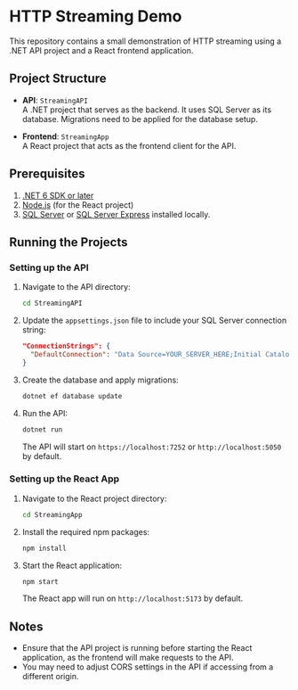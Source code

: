 # HTTP Streaming Demo

This repository contains a small demonstration of HTTP streaming using a .NET API project and a React frontend application.

## Project Structure

- **API**: `StreamingAPI`  
  A .NET project that serves as the backend. It uses SQL Server as its database. Migrations need to be applied for the database setup.
  
- **Frontend**: `StreamingApp`  
  A React project that acts as the frontend client for the API.

## Prerequisites

1. [.NET 6 SDK or later](https://dotnet.microsoft.com/download)
2. [Node.js](https://nodejs.org/) (for the React project)
3. [SQL Server](https://www.microsoft.com/en-us/sql-server/sql-server-downloads) or [SQL Server Express](https://www.microsoft.com/en-us/sql-server/sql-server-editions-express) installed locally.

## Running the Projects

### Setting up the API

1. Navigate to the API directory:

   ```bash
   cd StreamingAPI
   ```

2. Update the `appsettings.json` file to include your SQL Server connection string:

   ```json
   "ConnectionStrings": {
     "DefaultConnection": "Data Source=YOUR_SERVER_HERE;Initial Catalog=ProductDb;Integrated Security=True;Connect Timeout=30;Encrypt=True;Trust Server Certificate=True;Application Intent=ReadWrite;Multi Subnet Failover=False"
   }
   ```

3. Create the database and apply migrations:

   ```bash
   dotnet ef database update
   ```

4. Run the API:

   ```bash
   dotnet run
   ```

   The API will start on `https://localhost:7252` or `http://localhost:5050` by default.

### Setting up the React App

1. Navigate to the React project directory:

   ```bash
   cd StreamingApp
   ```

2. Install the required npm packages:

   ```bash
   npm install
   ```

3. Start the React application:

   ```bash
   npm start
   ```

   The React app will run on `http://localhost:5173` by default.

## Notes

- Ensure that the API project is running before starting the React application, as the frontend will make requests to the API.
- You may need to adjust CORS settings in the API if accessing from a different origin.
